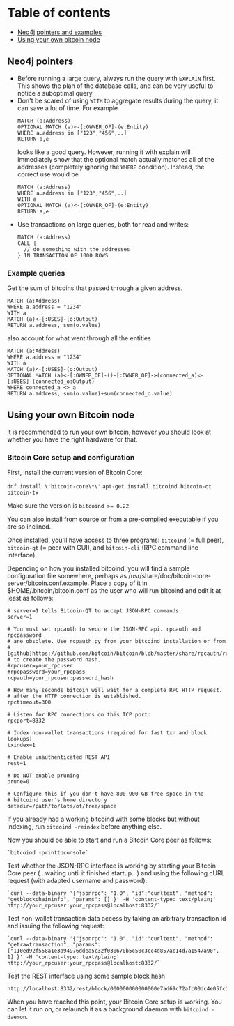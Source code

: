 # Table of contents
- [Neo4j pointers and examples](#neo4j-pointers)
- [Using your own bitcoin node](#own-bitcoin-node)

<a name="neo4j-pointers"></a>
## Neo4j pointers

- Before running a large query, always run the query with `EXPLAIN` first. This shows the plan of the database calls,
  and can be very useful to notice a suboptimal query
- Don't be scared of using `WITH` to aggregate results during the query, it can save a lot of time. For example
   ```cypher
   MATCH (a:Address)
   OPTIONAL MATCH (a)<-[:OWNER_OF]-(e:Entity)
   WHERE a.address in ["123","456",..]
   RETURN a,e
   ```
  looks like a good query. However, running it with explain will immediately show that the optional match actually
  matches all of the addresses (completely ignoring the `WHERE` condition). Instead, the correct use would be
   ```cypher
   MATCH (a:Address)
   WHERE a.address in ["123","456",..]
   WITH a
   OPTIONAL MATCH (a)<-[:OWNER_OF]-(e:Entity)
   RETURN a,e
   ```
- Use transactions on large queries, both for read and writes:
   ```cypher
   MATCH (a:Address)
   CALL {
     // do something with the addresses
   } IN TRANSACTION OF 1000 ROWS 
   ```

### Example queries

Get the sum of bitcoins that passed through a given address.

```cypher
MATCH (a:Address)
WHERE a.address = "1234"
WITH a
MATCH (a)<-[:USES]-(o:Output)
RETURN a.address, sum(o.value)
```

also account for what went through all the entities

```cypher
MATCH (a:Address)
WHERE a.address = "1234"
WITH a
MATCH (a)<-[:USES]-(o:Output)
OPTIONAL MATCH (a)<-[:OWNER_OF]-()-[:OWNER_OF]->(connected_a)<-[:USES]-(connected_o:Output)
WHERE connected_a <> a
RETURN a.address, sum(o.value)+sum(connected_o.value)
```


<a name="own-bitcoin-node"></a>
## Using your own Bitcoin node 

it is recommended to run your own bitcoin, however you should look at whether you have the right hardware for that.

### Bitcoin Core setup and configuration

First, install the current version of Bitcoin Core: 

`dnf install \'bitcoin-core\*\'`
`apt-get install bitcoind bitcoin-qt bitcoin-tx`

Make sure the version is `bitcoind >= 0.22`

You can also install from [source](https://github.com/bitcoin/bitcoin) or from a 
[pre-compiled executable](https://bitcoin.org/en/download) if you are so inclined.

Once installed, you'll have access to three programs: `bitcoind` (= full peer), `bitcoin-qt` (= peer with GUI),
and `bitcoin-cli` (RPC command line interface). 

Depending on how you installed bitcoind, you will find a sample configuration 
file somewhere, perhaps as /usr/share/doc/bitcoin-core-server/bitcoin.conf.example. 
Place a copy of it in $HOME/.bitcoin/bitcoin.conf as the user who will run 
bitcoind and edit it at least as follows:

    # server=1 tells Bitcoin-QT to accept JSON-RPC commands.
    server=1

    # You must set rpcauth to secure the JSON-RPC api. rpcauth and rpcpassword 
    # are obsolete. Use rcpauth.py from your bitcoind installation or from 
    # [github]https://github.com/bitcoin/bitcoin/blob/master/share/rpcauth/rpcauth.py 
    # to create the password hash. 
    #rpcuser=your_rpcuser 
    #rpcpassword=your_rpcpass
    rcpauth=your_rpcuser:password_hash

    # How many seconds bitcoin will wait for a complete RPC HTTP request.
    # after the HTTP connection is established.
    rpctimeout=300

    # Listen for RPC connections on this TCP port:
    rpcport=8332
    
    # Index non-wallet transactions (required for fast txn and block lookups)
    txindex=1

    # Enable unauthenticated REST API
    rest=1

    # Do NOT enable pruning
    prune=0

    # Configure this if you don't have 800-900 GB free space in the 
    # bitcoind user's home directory
    datadir=/path/to/lots/of/free/space

If you already had a working bitcoind with some blocks but without indexing, 
run `bitcoind -reindex` before anything else.

Now you should be able to start and run a Bitcoin Core peer as follows:

    `bitcoind -printtoconsole`

Test whether the JSON-RPC interface is working by starting your Bitcoin Core peer (...waiting until it finished
startup...) and using the following cURL request (with adapted username and password):

    `curl --data-binary '{"jsonrpc": "1.0", "id":"curltext", "method": "getblockchaininfo", "params": [] }' -H 'content-type: text/plain;' http://your_rpcuser:your_rpcpass@localhost:8332/`

Test non-wallet transaction data access by taking an arbitrary transaction id and issuing the following request:

    `curl --data-binary '{"jsonrpc": "1.0", "id":"curltext", "method": "getrawtransaction", "params": ["110ed92f558a1e3a94976ddea5c32f030670b5c58c3cc4d857ac14d7a1547a90", 1] }' -H 'content-type: text/plain;' http://your_rpcuser:your_rpcpass@localhost:8332/`

Test the REST interface using some sample block hash

    http://localhost:8332/rest/block/000000000000000e7ad69c72afc00dc4e05fc15ae3061c47d3591d07c09f2928.json

When you have reached this point, your Bitcoin Core setup is working. You can let it run on, 
or relaunch it as a background daemon with `bitcoind -daemon`.
